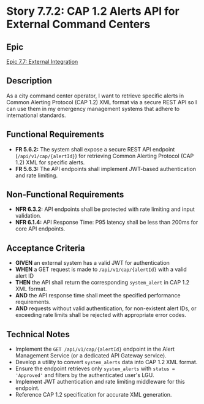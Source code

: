 # Story 7.7.2: CAP 1.2 Alerts API for External Command Centers

## Epic
[Epic 7.7: External Integration](docs/epics/epic-7.7-external-integration.md)

## Description
As a city command center operator, I want to retrieve specific alerts in Common Alerting Protocol (CAP 1.2) XML format via a secure REST API so I can use them in my emergency management systems that adhere to international standards.

## Functional Requirements
- **FR 5.6.2:** The system shall expose a secure REST API endpoint (`/api/v1/cap/{alertId}`) for retrieving Common Alerting Protocol (CAP 1.2) XML for specific alerts.
- **FR 5.6.3:** The API endpoints shall implement JWT-based authentication and rate limiting.

## Non-Functional Requirements
- **NFR 6.3.2:** API endpoints shall be protected with rate limiting and input validation.
- **NFR 6.1.4:** API Response Time: P95 latency shall be less than 200ms for core API endpoints.

## Acceptance Criteria
- **GIVEN** an external system has a valid JWT for authentication
- **WHEN** a GET request is made to `/api/v1/cap/{alertId}` with a valid alert ID
- **THEN** the API shall return the corresponding `system_alert` in CAP 1.2 XML format.
- **AND** the API response time shall meet the specified performance requirements.
- **AND** requests without valid authentication, for non-existent alert IDs, or exceeding rate limits shall be rejected with appropriate error codes.

## Technical Notes
- Implement the `GET /api/v1/cap/{alertId}` endpoint in the Alert Management Service (or a dedicated API Gateway service).
- Develop a utility to convert `system_alerts` data into CAP 1.2 XML format.
- Ensure the endpoint retrieves only `system_alerts` with `status = 'Approved'` and filters by the authenticated user's LGU.
- Implement JWT authentication and rate limiting middleware for this endpoint.
- Reference CAP 1.2 specification for accurate XML generation.

